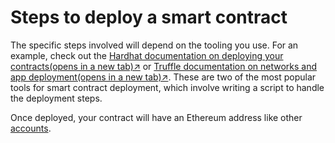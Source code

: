 # Steps to deploy a smart contract

The specific steps involved will depend on the tooling you use. For an example, check out the [Hardhat documentation on deploying your contracts(opens in a new tab)↗](https://hardhat.org/guides/deploying.html) or [Truffle documentation on networks and app deployment(opens in a new tab)↗](https://www.trufflesuite.com/docs/truffle/advanced/networks-and-app-deployment). These are two of the most popular tools for smart contract deployment, which involve writing a script to handle the deployment steps.

Once deployed, your contract will have an Ethereum address like other [accounts](https://ethereum.org/en/developers/docs/accounts/).
